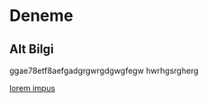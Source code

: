 # Deneme 

## Alt  Bilgi
ggae78etf8aefgadgrgwrgdgwgfegw
hwrhgsrgherg

[lorem impus](https://google.com)